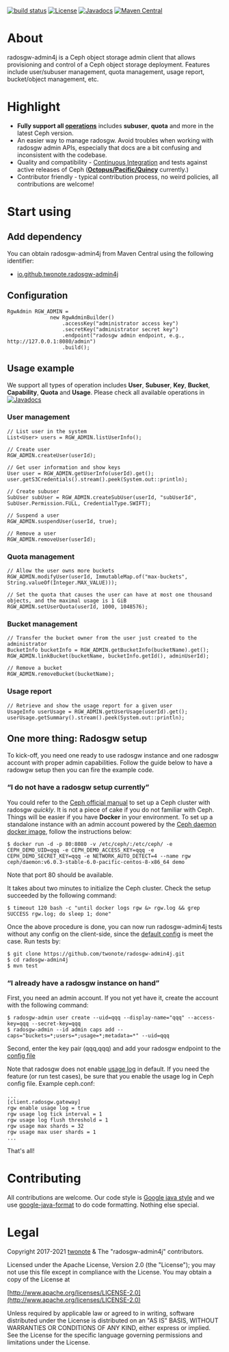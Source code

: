 [![build status](https://github.com/twonote/radosgw-admin4j/actions/workflows/maven.yml/badge.svg)](https://github.com/twonote/radosgw-admin4j/actions)
  [![License](https://img.shields.io/badge/license-Apache%202-blue.svg)](https://github.com/twonote/radosgw-admin4j/blob/master/LICENSE)
[![Javadocs](https://www.javadoc.io/badge/io.github.twonote/radosgw-admin4j.svg)](https://www.javadoc.io/doc/io.github.twonote/radosgw-admin4j/latest/org/twonote/rgwadmin4j/RgwAdmin.html) [![Maven Central](https://img.shields.io/maven-central/v/io.github.twonote/radosgw-admin4j.svg?label=Maven%20Central)](https://search.maven.org/search?q=g:%22io.github.twonote%22%20AND%20a:%22radosgw-admin4j%22)

# About
radosgw-admin4j is a Ceph object storage admin client that allows provisioning and control of a Ceph object storage deployment. Features include user/subuser management, quota management, usage report, bucket/object management, etc.

# Highlight
* **Fully support all [operations](http://docs.ceph.com/docs/master/radosgw/adminops/)** includes **subuser**, **quota** and more in the latest Ceph version.
* An easier way to manage radosgw. Avoid troubles when working with radosgw admin APIs, especially that docs are a bit confusing and inconsistent with the codebase.
* Quality and compatibility - [Continuous Integration](https://github.com/twonote/radosgw-admin4j/actions) and tests against active releases of Ceph  ([**Octopus/Pacific/Quincy**](https://docs.ceph.com/en/latest/releases/index.html) currently.)
* Contributor friendly - typical contribution process, no weird policies, all contributions are welcome!

# Start using

## Add dependency

You can obtain radosgw-admin4j from Maven Central using the following identifier:
* [io.github.twonote.radosgw-admin4j](https://search.maven.org/search?q=radosgw-admin4j)

## Configuration

```
RgwAdmin RGW_ADMIN =
              new RgwAdminBuilder()
                  .accessKey("administrator access key")
                  .secretKey("administrator secret key")
                  .endpoint("radosgw admin endpoint, e.g., http://127.0.0.1:8080/admin")
                  .build();
```

## Usage example

We support all types of operation includes **User**, **Subuser**, **Key**, **Bucket**, **Capability**, **Quota** and **Usage**. Please check all available operations in [![Javadocs](https://www.javadoc.io/badge/io.github.twonote/radosgw-admin4j.svg)](https://www.javadoc.io/doc/io.github.twonote/radosgw-admin4j/latest/org/twonote/rgwadmin4j/RgwAdmin.html)


### User management

```
// List user in the system
List<User> users = RGW_ADMIN.listUserInfo();

// Create user
RGW_ADMIN.createUser(userId);

// Get user information and show keys
User user = RGW_ADMIN.getUserInfo(userId).get();
user.getS3Credentials().stream().peek(System.out::println);

// Create subuser
SubUser subUser = RGW_ADMIN.createSubUser(userId, "subUserId", SubUser.Permission.FULL, CredentialType.SWIFT);

// Suspend a user
RGW_ADMIN.suspendUser(userId, true);

// Remove a user
RGW_ADMIN.removeUser(userId);
```

### Quota management

```
// Allow the user owns more buckets
RGW_ADMIN.modifyUser(userId, ImmutableMap.of("max-buckets", String.valueOf(Integer.MAX_VALUE)));

// Set the quota that causes the user can have at most one thousand objects, and the maximal usage is 1 GiB
RGW_ADMIN.setUserQuota(userId, 1000, 1048576);
```

### Bucket management

```
// Transfer the bucket owner from the user just created to the administrator
BucketInfo bucketInfo = RGW_ADMIN.getBucketInfo(bucketName).get();
RGW_ADMIN.linkBucket(bucketName, bucketInfo.getId(), adminUserId);

// Remove a bucket
RGW_ADMIN.removeBucket(bucketName);
```

### Usage report

```
// Retrieve and show the usage report for a given user
UsageInfo userUsage = RGW_ADMIN.getUserUsage(userId).get();
userUsage.getSummary().stream().peek(System.out::println);
```

## One more thing: Radosgw setup
To kick-off, you need one ready to use radosgw instance and one radosgw account with proper admin capabilities. Follow the guide below to have a radowgw setup then you can fire the example code.

### “I do not have a radosgw setup currently”
You could refer to the [Ceph official manual](http://docs.ceph.com/docs/master/start/) to set up a Ceph cluster with radosgw *quickly*. It is not a piece of cake if you do not familiar with Ceph. Things will be easier if you have **Docker** in your environment. To set up a standalone instance with an admin account powered by the [Ceph daemon docker image](https://hub.docker.com/r/ceph/daemon/), follow the instructions below:
```
$ docker run -d -p 80:8080 -v /etc/ceph/:/etc/ceph/ -e CEPH_DEMO_UID=qqq -e CEPH_DEMO_ACCESS_KEY=qqq -e CEPH_DEMO_SECRET_KEY=qqq -e NETWORK_AUTO_DETECT=4 --name rgw ceph/daemon:v6.0.3-stable-6.0-pacific-centos-8-x86_64 demo 
```

Note that port 80 should be available.

It takes about two minutes to initialize the Ceph cluster. Check the setup succeeded by the following command:
```
$ timeout 120 bash -c "until docker logs rgw &> rgw.log && grep SUCCESS rgw.log; do sleep 1; done"
```

Once the above procedure is done, you can now run radosgw-admin4j tests without any config on the client-side, since the [default config](https://github.com/twonote/radosgw-admin4j/blob/master/src/test/resources/rgwadmin.properties) is meet the case. Run tests by:
```
$ git clone https://github.com/twonote/radosgw-admin4j.git
$ cd radosgw-admin4j
$ mvn test
```

### “I already have a radosgw instance on hand”
First, you need an admin account. If you not yet have it, create the account with the following command:
```
$ radosgw-admin user create --uid=qqq --display-name="qqq" --access-key=qqq --secret-key=qqq
$ radosgw-admin --id admin caps add --caps="buckets=*;users=*;usage=*;metadata=*" --uid=qqq
```

Second, enter the key pair (qqq,qqq) and add your radosgw endpoint to the [config file](https://github.com/twonote/radosgw-admin4j/blob/master/src/test/resources/rgwadmin.properties)

Note that radosgw does not enable [usage log](http://docs.ceph.com/docs/master/radosgw/admin/#usage) in default. If you need the feature (or run test cases), be sure that you enable the usage log in Ceph config file. Example ceph.conf:
```
...
[client.radosgw.gateway]
rgw enable usage log = true
rgw usage log tick interval = 1
rgw usage log flush threshold = 1
rgw usage max shards = 32
rgw usage max user shards = 1
...
```

That's all!

# Contributing
All contributions are welcome. Our code style is [Google java style](https://google.github.io/styleguide/javaguide.html) and we use [google-java-format](https://github.com/google/google-java-format) to do code formatting. Nothing else special.

# Legal
Copyright 2017-2021 [twonote](http://twonote.github.io/) & The "radosgw-admin4j" contributors.

Licensed under the Apache License, Version 2.0 (the "License");
you may not use this file except in compliance with the License.
You may obtain a copy of the License at

[http://www.apache.org/licenses/LICENSE-2.0](http://www.apache.org/licenses/LICENSE-2.0)

Unless required by applicable law or agreed to in writing, software
distributed under the License is distributed on an "AS IS" BASIS,
WITHOUT WARRANTIES OR CONDITIONS OF ANY KIND, either express or implied.
See the License for the specific language governing permissions and
limitations under the License.
